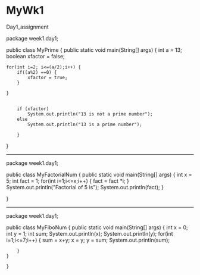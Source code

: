 # MyWk1
Day1_assignment

package week1.day1;

public class MyPrime {
public static void main(String[] args) {
	int a = 13;
	boolean xfactor = false;
	
	for(int i=2; i<=(a/2);i++) {
		if((a%2) ==0) {
			xfactor = true;
		}
	
	}
		
		
		if (xfactor) 
			System.out.println("13 is not a prime number");
		else 
			System.out.println("13 is a prime number");
			
		}
}



-----------------------------------------------------------

package week1.day1;

public class MyFactorialNum {
	public static void main(String[] args) {
		int x = 5;
		int fact = 1;
		for(int i=1;i<=x;i++) {
			fact = fact *i;
		}
		System.out.println("Factorial of 5 is");
		System.out.println(fact);
	}

}
________________________________________________________________


package week1.day1;

public class MyFiboNum {
	public static void main(String[] args) {
		int x = 0;
	    int y = 1;
	    int sum;
		System.out.println(x);
		System.out.println(y);
		for(int i=1;i<=7;i++) {
			sum = x+y;
			x = y;
			y = sum;
			System.out.println(sum);
			
		}
	}
		
	}


